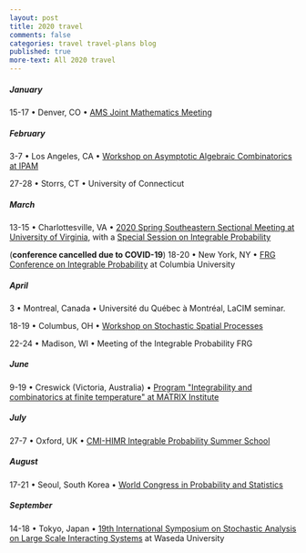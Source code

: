 ```yaml
---
layout: post
title: 2020 travel
comments: false
categories: travel travel-plans blog
published: true
more-text: All 2020 travel
---
```


##### January

15-17
&bull; 
Denver, CO
&bull;
[AMS Joint Mathematics Meeting](http://jointmathematicsmeetings.org/meetings/national/jmm2020/2245_intro)


<!--more-->

##### February

3-7 
&bull; 
Los Angeles, CA
&bull;
[Workshop on Asymptotic Algebraic Combinatorics at IPAM](http://www.ipam.ucla.edu/aac2020)

27-28
&bull;
Storrs, CT
&bull;
University of Connecticut

##### March

13-15
&bull; 
Charlottesville, VA
&bull; 
[2020 Spring Southeastern Sectional Meeting at University of Virginia](http://www.ams.org/meetings/sectional/2273_program.html), with a [Special Session on Integrable Probability](http://www.ams.org/meetings/sectional/2273_program_ss27.html)

(**conference cancelled due to COVID-19**) 18-20
&bull;
New York, NY
&bull;
[FRG Conference on Integrable Probability](http://frg.int-prob.org/conference2020/)
at Columbia University

##### April

3
&bull;
Montreal, Canada
&bull;
Université du Québec à Montréal, LaCIM seminar.

18-19
&bull;
Columbus, OH
&bull;
[Workshop on Stochastic Spatial Processes](https://u.osu.edu/stochastic/)


22-24
&bull;
Madison, WI
&bull;
Meeting of the Integrable Probability FRG

<!-- ##### May -->

##### June

9-19 
&bull;
Creswick (Victoria, Australia) &bull; 
[Program "Integrability and combinatorics at finite temperature" at MATRIX Institute](https://www.matrix-inst.org.au/events/integrability-and-combinatorics-at-finite-temperature/)


##### July

27-7
&bull; 
Oxford, UK
&bull;
[CMI-HIMR Integrable Probability Summer School](https://www.claymath.org/events/cmi-himr-integrable-probability-summer-school)

##### August

17-21
&bull; 
Seoul, South Korea
&bull;
[World Congress in Probability and Statistics](http://wc2020.org/index.php)

##### September

14-18
&bull; 
Tokyo, Japan
&bull; 
[19th International Symposium on Stochastic Analysis on Large Scale Interacting Systems](http://www2.math.kyushu-u.ac.jp/~osada-labo/SALSIS2020/) at Waseda University

<!-- ##### October  -->

<!-- ##### November -->

<!-- ##### December -->
